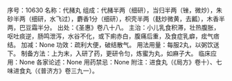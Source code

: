 序号：10630
名称：代赭丸
组成：代赭半两（细研），当归半两（锉，微炒），朱砂半两（细研，水飞过），麝香1分（细研），枳壳半两（麸炒微黄，去瓤），木香半两，巴豆霜半分。
出处：《圣惠》卷八十八。
主治：小儿乳食积滞，壮热腹胀，呕吐痰逆，肠鸣泄泻，水谷不化，或下痢赤白，腹痛后重，及食症乳癖，痃气痞结。
加减：None
功效：疏利大便，破结散气。
用法用量：每服2丸，以粥饮送下。
制备方法：上为末，入研了药，更研令匀，炼蜜为丸，如麻子大。
临床应用：None
各家论述：None
用药禁忌：None
附注：进食丸（《局方》卷十）、七味进食丸（《普济方》卷三九一）。
